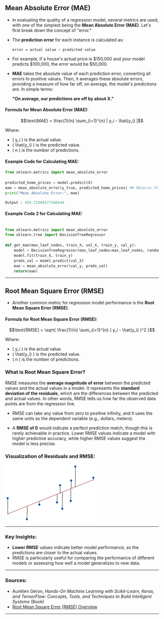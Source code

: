 
## Mean Absolute Error (MAE)

- In evaluating the quality of a regression model, several metrics are used, with one of the simplest being the **Mean Absolute Error (MAE)**. Let's first break down the concept of "error."

- The **prediction error** for each instance is calculated as:

  ```error = actual value − predicted value```

- For example, if a house's actual price is $150,000 and your model predicts $100,000, the error would be $50,000.

- **MAE** takes the absolute value of each prediction error, converting all errors to positive values. Then, it averages these absolute errors, providing a measure of how far off, on average, the model's predictions are. In simple terms:

  **"On average, our predictions are off by about X."**

#### Formula for Mean Absolute Error (MAE):

```math
\text{MAE} = \frac{1}{n} \sum_{i=1}^{n} | y_i - \hat{y_i} |
```

Where:
- \( y_i \) is the actual value.
- \( \hat{y_i} \) is the predicted value.
- \( n \) is the number of predictions.

#### Example Code for Calculating MAE:

```python
from sklearn.metrics import mean_absolute_error

predicted_home_prices = model.predict(X)
mae = mean_absolute_error(y_true, predicted_home_prices) ## Observe this line
print("Mean Absolute Error:", mae)
```

```python
Output : 434.71594577146544
```

#### Example Code 2 for Calculating MAE:
```python

from sklearn.metrics import mean_absolute_error
from sklearn.tree import DecisionTreeRegressor

def get_mae(max_leaf_nodes, train_X, val_X, train_y, val_y):
    model = DecisionTreeRegressor(max_leaf_nodes=max_leaf_nodes, random_state=0)
    model.fit(train_X, train_y)
    preds_val = model.predict(val_X)
    mae = mean_absolute_error(val_y, preds_val)
    return(mae)


```

---

## Root Mean Square Error (RMSE)

- Another common metric for regression model performance is the **Root Mean Square Error (RMSE)**.

#### Formula for Root Mean Square Error (RMSE):

```math
\text{RMSE} = \sqrt{ \frac{1}{n} \sum_{i=1}^{n} ( y_i - \hat{y_i} )^2 }
```

Where:
- \( y_i \) is the actual value.
- \( \hat{y_i} \) is the predicted value.
- \( n \) is the number of predictions.

### What is Root Mean Square Error?

RMSE measures the **average magnitude of error** between the predicted values and the actual values in a model. It represents the **standard deviation of the residuals**, which are the differences between the predicted and actual values. In other words, RMSE tells us how far the observed data points are from the regression line.

- RMSE can take any value from zero to positive infinity, and it uses the same units as the dependent variable (e.g., dollars, meters).

- A **RMSE of 0** would indicate a perfect prediction match, though this is rarely achievable in practice. Lower RMSE values indicate a model with higher predictive accuracy, while higher RMSE values suggest the model is less precise.

### Visualization of Residuals and RMSE:

![Residuals and RMSE](images/image-2.png)

---

### Key Insights:
- **Lower RMSE** values indicate better model performance, as the predictions are closer to the actual values.
- RMSE is particularly useful for comparing the performance of different models or assessing how well a model generalizes to new data.

---

### Sources:
- Aurélien Géron, *Hands-On Machine Learning with Scikit-Learn, Keras, and TensorFlow: Concepts, Tools, and Techniques to Build Intelligent Systems* (Book)
- [Root Mean Square Error (RMSE) Overview](https://statisticsbyjim.com/regression/root-mean-square-error-rmse/)

---

